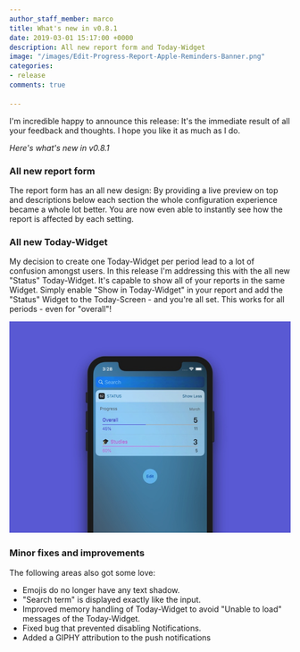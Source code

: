```yaml
---
author_staff_member: marco
title: What's new in v0.8.1
date: 2019-03-01 15:17:00 +0000
description: All new report form and Today-Widget
image: "/images/Edit-Progress-Report-Apple-Reminders-Banner.png"
categories:
- release
comments: true

---
```

I'm incredible happy to announce this release: It's the immediate result of all your feedback and thoughts. I hope you like it as much as I do.

_Here's what's new in v0.8.1_

### All new report form

The report form has an all new design: By providing a live preview on top and descriptions below each section the whole configuration experience became a whole lot better. You are now even able to instantly see how the report is affected by each setting.

### All new Today-Widget

My decision to create one Today-Widget per period lead to a lot of confusion amongst users. In this release I'm addressing this with the all new "Status" Today-Widget. It's capable to show all of your reports in the same Widget. Simply enable "Show in Today-Widget" in your report and add the "Status" Widget to the Today-Screen - and you're all set. This works for all periods - even for "overall"!

![](/images/Progress-for-Apple-Reminders-Widget-Banner.jpg)

### Minor fixes and improvements

The following areas also got some love:

* Emojis do no longer have any text shadow.
* "Search term" is displayed exactly like the input.
* Improved memory handling of Today-Widget to avoid "Unable to load" messages of the Today-Widget.
* Fixed bug that prevented disabling Notifications.
* Added a GIPHY attribution to the push notifications